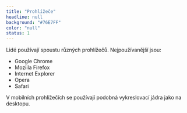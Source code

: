 ```yaml
---
title: "Prohlížeče"
headline: null
background: "#76E7FF"
color: "null"
status: 1
---
```


<p>Lidé používají spoustu různých prohlížečů. Nejpoužívanější jsou:</p>

<ul>
<li>Google Chrome</li>
<li>Moziila Firefox</li>
<li>Internet Explorer</li>
<li>Opera</li>
<li>Safari</li>
</ul>

<p>V mobilních prohlížečích se používají podobná vykreslovací jádra jako na desktopu.</p>